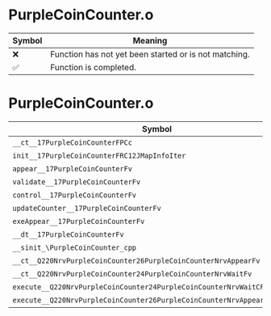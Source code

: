 # PurpleCoinCounter.o
| Symbol | Meaning 
| ------------- | ------------- 
| :x: | Function has not yet been started or is not matching. 
| :white_check_mark: | Function is completed. 


# PurpleCoinCounter.o
| Symbol | Decompiled? |
| ------------- | ------------- |
| `__ct__17PurpleCoinCounterFPCc` | :x: |
| `init__17PurpleCoinCounterFRC12JMapInfoIter` | :x: |
| `appear__17PurpleCoinCounterFv` | :x: |
| `validate__17PurpleCoinCounterFv` | :x: |
| `control__17PurpleCoinCounterFv` | :x: |
| `updateCounter__17PurpleCoinCounterFv` | :x: |
| `exeAppear__17PurpleCoinCounterFv` | :x: |
| `__dt__17PurpleCoinCounterFv` | :x: |
| `__sinit_\PurpleCoinCounter_cpp` | :x: |
| `__ct__Q220NrvPurpleCoinCounter26PurpleCoinCounterNrvAppearFv` | :x: |
| `__ct__Q220NrvPurpleCoinCounter24PurpleCoinCounterNrvWaitFv` | :x: |
| `execute__Q220NrvPurpleCoinCounter24PurpleCoinCounterNrvWaitCFP5Spine` | :x: |
| `execute__Q220NrvPurpleCoinCounter26PurpleCoinCounterNrvAppearCFP5Spine` | :x: |
